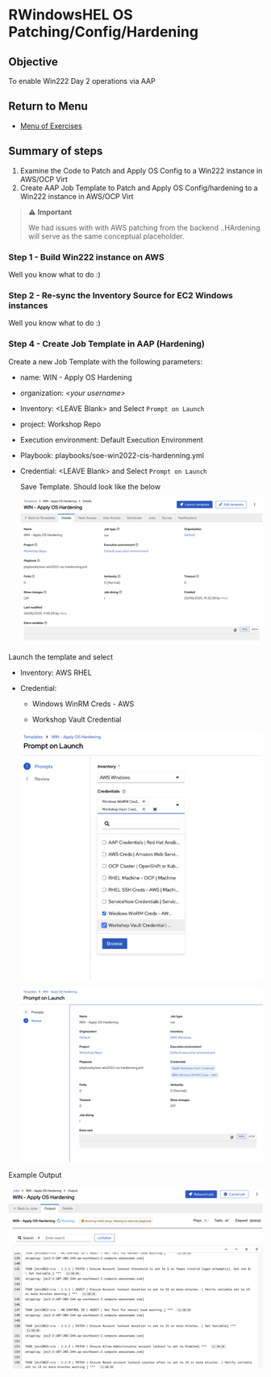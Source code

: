 # RWindowsHEL OS Patching/Config/Hardening

## Objective
To enable Win222 Day 2 operations via AAP


## Return to Menu
 - [Menu of Exercises](../README.md)

## Summary of steps
1. Examine the Code to Patch and Apply OS Config to a Win222 instance in AWS/OCP Virt 
2. Create AAP Job Template to Patch and Apply OS Config/hardening to a Win222 instance in AWS/OCP Virt 

> ⚠️ **Important**
>
> We had issues with with AWS patching from the backend ..HArdening will serve as the same conceptual placeholder.

### Step 1 - Build Win222 instance on AWS 

Well you know what to do :) 

### Step 2 - Re-sync the Inventory Source for EC2 Windows instances
 
Well you know what to do :) 


### Step 4 - Create Job Template in AAP (Hardening)

Create a new Job Template with the following parameters:

* name: WIN - Apply OS Hardening
* organization: *\<your username\>*
* Inventory: \<LEAVE Blank\> and Select `Prompt on Launch` 
* project: Workshop Repo
* Execution environment: Default Execution Environment
* Playbook: playbooks/soe-win2022-cis-hardenning.yml
* Credential: \<LEAVE Blank\> and Select `Prompt on Launch` 

  Save Template. Should look like the below 

  ![alt text](image-1.png)

 Launch the template and select 

* Inventory: AWS RHEL

* Credential: 

  * Windows WinRM Creds - AWS 

  * Workshop Vault Credential


  ![alt text](image.png)

  ![alt text](image-2.png)



Example Output 

![alt text](image-3.png)
